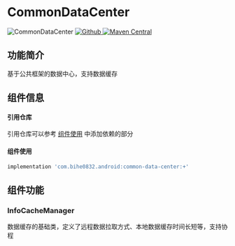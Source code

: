 # CommonDataCenter

![CommonDataCenter](https://img.shields.io/badge/AndroidAppFactory-CommonDataCenter-brightgreen)
[ ![Github](https://img.shields.io/badge/Github-CommonDataCenter-brightgreen?style=social) ](https://github.com/bihe0832/AndroidAppFactory/tree/master/CommonDataCenter)
[ ![Maven Central](https://img.shields.io/maven-central/v/com.bihe0832.android/common-list) ](https://search.maven.org/artifact/com.bihe0832.android/common-list)

## 功能简介

基于公共框架的数据中心，支持数据缓存

## 组件信息

#### 引用仓库

引用仓库可以参考 [组件使用](./../start.md) 中添加依赖的部分

#### 组件使用

```groovy
implementation 'com.bihe0832.android:common-data-center:+'
```

## 组件功能

### InfoCacheManager

数据缓存的基础类，定义了远程数据拉取方式、本地数据缓存时间长短等，支持协程
